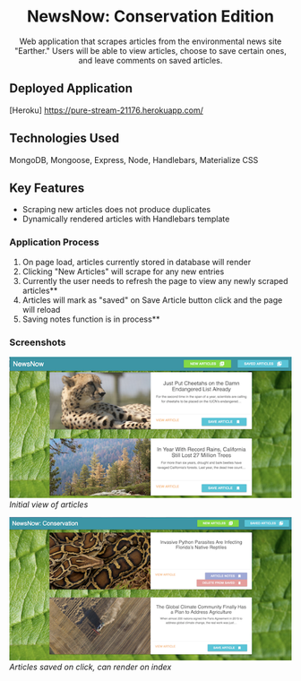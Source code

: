 <h1 align="center">NewsNow: Conservation Edition</h1>

<div align="center">Web application that scrapes articles from the environmental news site "Earther."  Users will be able to view articles, choose to save certain ones, and leave comments on saved articles.</div>

## Deployed Application

[Heroku] <https://pure-stream-21176.herokuapp.com/>

<!-- ## Inspiration/ Concept/ Motivation -->

## Technologies Used

MongoDB, Mongoose, Express, Node, Handlebars, Materialize CSS

## Key Features

* Scraping new articles does not produce duplicates
* Dynamically rendered articles with Handlebars template

### Application Process

1. On page load, articles currently stored in database will render
1. Clicking "New Articles" will scrape for any new entries
1. Currently the user needs to refresh the page to view any newly scraped articles**
1. Articles will mark as "saved" on Save Article button click and the page will reload
1. Saving notes function is in process**

### Screenshots

![Index View](/screenshots/articles_screen.png) <br />
*Initial view of articles*

![Saved Articles](/screenshots/saved_rendering.png) <br />
*Articles saved on click, can render on index*
